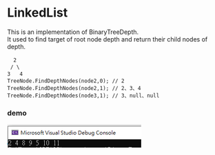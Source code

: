 # LinkedList
This is an implementation of BinaryTreeDepth.  
It used to find target of root node depth and return their child nodes of depth.  

```
  2
 / \
3   4
TreeNode.FindDepthNodes(node2,0); // 2
TreeNode.FindDepthNodes(node2,1); // 2、3、4 
TreeNode.FindDepthNodes(node3,1); // 3、null、null
```
### demo
<img src="demo/demo.png">
